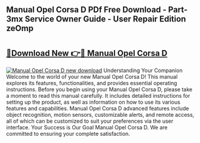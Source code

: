 ## Manual Opel Corsa D PDf Free Download - Part-3mx Service Owner Guide - User Repair Edition zeOmp

# <h2><a href="http://cf16305.oget.top/?id=Manual+Opel+Corsa+D">🔗Download New 👉🔴 Manual Opel Corsa D</a></h2>

[![Manual Opel Corsa D new download](https://i.imgur.com/5g1atiW.png)](http://cf16305.oget.top/?id=Manual+Opel+Corsa+D)
Understanding Your Companion Welcome to the world of your new Manual Opel Corsa D! This manual explores its features, functionalities, and provides essential operating instructions. Before you begin using your Manual Opel Corsa D, please take a moment to read this manual carefully. It includes detailed instructions for setting up the product, as well as information on how to use its various features and capabilities. Manual Opel Corsa D advanced features include object recognition, motion sensors, customizable alerts, and remote access, all of which can be customized to suit your preferences via the user interface. Your Success is Our Goal Manual Opel Corsa D. We are committed to ensuring your complete satisfaction.
